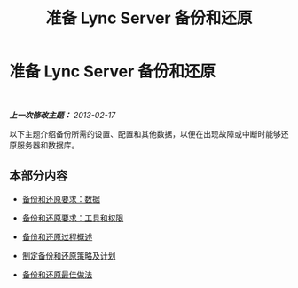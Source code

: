 ﻿---
title: 准备 Lync Server 备份和还原
TOCTitle: 准备 Lync Server 备份和还原
ms:assetid: 044623a1-948e-4957-b6e1-354d301ad505
ms:mtpsurl: https://technet.microsoft.com/zh-cn/library/Hh202159(v=OCS.15)
ms:contentKeyID: 52060953
ms.date: 05/19/2016
mtps_version: v=OCS.15
ms.translationtype: HT
---

# 准备 Lync Server 备份和还原

 

_**上一次修改主题：** 2013-02-17_

以下主题介绍备份所需的设置、配置和其他数据，以便在出现故障或中断时能够还原服务器和数据库。

## 本部分内容

  - [备份和还原要求：数据](lync-server-2013-backup-and-restoration-requirements-data.md)

  - [备份和还原要求：工具和权限](lync-server-2013-backup-and-restoration-requirements-tools-and-permissions.md)

  - [备份和还原过程概述](lync-server-2013-backup-and-restoration-process-overview.md)

  - [制定备份和还原策略及计划](lync-server-2013-developing-a-backup-and-restoration-strategy-and-plan.md)

  - [备份和还原最佳做法](lync-server-2013-best-practices-for-backup-and-restoration.md)

